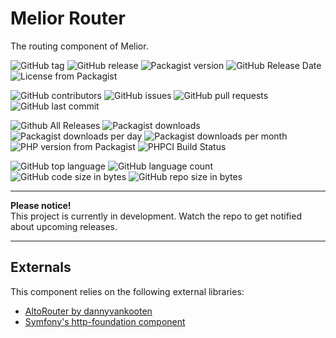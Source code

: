 # Melior Router
The routing component of Melior.

![GitHub tag](https://img.shields.io/github/tag/meliorframework/routing.svg)
![GitHub release](https://img.shields.io/github/release/meliorframework/routing.svg)
![Packagist version](https://img.shields.io/packagist/v/melior/routing.svg)
![GitHub Release Date](https://img.shields.io/github/release-date/meliorframework/routing.svg)
![License from Packagist](https://img.shields.io/packagist/l/melior/routing.svg)

![GitHub contributors](https://img.shields.io/github/contributors/meliorframework/routing.svg)
![GitHub issues](https://img.shields.io/github/issues/meliorframework/routing.svg)
![GitHub pull requests](https://img.shields.io/github/issues-pr/meliorframework/routing.svg)
![GitHub last commit](https://img.shields.io/github/last-commit/meliorframework/routing.svg)

![Github All Releases](https://img.shields.io/github/downloads/meliorframework/routing/total.svg)
![Packagist downloads](https://img.shields.io/packagist/dt/melior/routing.svg)
![Packagist downloads per day](https://img.shields.io/packagist/dd/melior/routing.svg)
![Packagist downloads per month](https://img.shields.io/packagist/dm/melior/routing.svg)
![PHP version from Packagist](https://img.shields.io/packagist/php-v/melior/routing.svg)
![PHPCI Build Status](http://deploy.mcstreetguy.de/build-status/image/6 "PHPCI Status")

![GitHub top language](https://img.shields.io/github/languages/top/meliorframework/routing.svg)
![GitHub language count](https://img.shields.io/github/languages/count/meliorframework/routing.svg)
![GitHub code size in bytes](https://img.shields.io/github/languages/code-size/meliorframework/routing.svg)
![GitHub repo size in bytes](https://img.shields.io/github/repo-size/meliorframework/routing.svg)

------

**Please notice!**    
This project is currently in development.
Watch the repo to get notified about upcoming releases.

------

## Externals

This component relies on the following external libraries:

- [AltoRouter by dannyvankooten](https://github.com/dannyvankooten/AltoRouter)
- [Symfony's http-foundation component](https://github.com/symfony/http-foundation/)